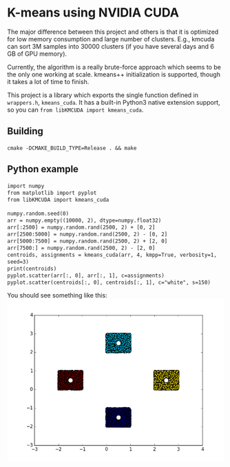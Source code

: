 K-means using NVIDIA CUDA
=========================

The major difference between this project and others is that it is
optimized for low memory consumption and large number of clusters. E.g.,
kmcuda can sort 3M samples into 30000 clusters (if you have several days
and 6 GB of GPU memory).

Currently, the algorithm is a really brute-force approach which seems to
be the only one working at scale. kmeans++ initialization is supported,
though it takes a lot of time to finish.

This project is a library which exports the single function defined in
`wrappers.h`, `kmeans_cuda`. It has a built-in Python3 native extension
support, so you can `from libKMCUDA import kmeans_cuda`.

Building
--------
```
cmake -DCMAKE_BUILD_TYPE=Release . && make
```

Python example
--------------
```
import numpy
from matplotlib import pyplot
from libKMCUDA import kmeans_cuda

numpy.random.seed(0)
arr = numpy.empty((10000, 2), dtype=numpy.float32)
arr[:2500] = numpy.random.rand(2500, 2) + [0, 2]
arr[2500:5000] = numpy.random.rand(2500, 2) - [0, 2]
arr[5000:7500] = numpy.random.rand(2500, 2) + [2, 0]
arr[7500:] = numpy.random.rand(2500, 2) - [2, 0]
centroids, assignments = kmeans_cuda(arr, 4, kmpp=True, verbosity=1, seed=3)
print(centroids)
pyplot.scatter(arr[:, 0], arr[:, 1], c=assignments)
pyplot.scatter(centroids[:, 0], centroids[:, 1], c="white", s=150)
```
You should see something like this:
![Clustered dots](cls.png)